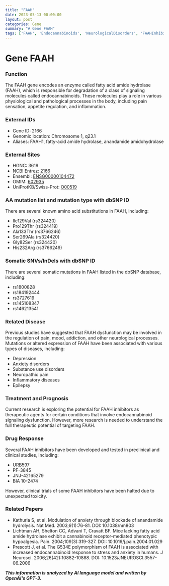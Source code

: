 ```yaml
---
title: "FAAH"
date: 2023-05-13 00:00:00
layout: post
categories: Gene
summary: "# Gene FAAH"
tags: ['FAAH', 'Endocannabinoids', 'NeurologicalDisorders', 'FAAHInhibitors', 'DrugResponse', 'SomaticMutations', 'TherapeuticPotential', 'AnxietyDisorders']
---
```


# Gene FAAH

### Function 

The FAAH gene encodes an enzyme called fatty acid amide hydrolase (FAAH), which is responsible for degradation of a class of signaling molecules called endocannabinoids. These molecules play a role in various physiological and pathological processes in the body, including pain sensation, appetite regulation, and inflammation.

### External IDs

- Gene ID: 2166
- Genomic location: Chromosome 1, q23.1
- Aliases: FAAH1, fatty-acid amide hydrolase, anandamide amidohydrolase

### External Sites

- HGNC: 3619
- NCBI Entrez: [2166]([Click](https://www.ncbi.nlm.nih.gov/gene/2166))
- Ensembl: [ENSG00000104472]([Click](https://www.ensembl.org/Homo_sapiens/Gene/Summary?g=ENSG00000104472))
- OMIM: [602935]([Click](https://www.omim.org/entry/602935))
- UniProtKB/Swiss-Prot: [O00519]([Click](https://www.uniprot.org/uniprot/O00519))

### AA mutation list and mutation type with dbSNP ID

There are several known amino acid substitutions in FAAH, including: 

- Ile129Val (rs324420)
- Pro129Thr (rs324419)
- Ala133Thr (rs3766246)
- Ser269Ala (rs324420)
- Gly82Ser (rs324420)
- His232Arg (rs3766249)

### Somatic SNVs/InDels with dbSNP ID

There are several somatic mutations in FAAH listed in the dbSNP database, including: 

- rs1800828
- rs184192444
- rs3727619
- rs145108347
- rs146213541

### Related Disease

Previous studies have suggested that FAAH dysfunction may be involved in the regulation of pain, mood, addiction, and other neurological processes. Mutations or altered expression of FAAH have been associated with various types of diseases, including: 

- Depression
- Anxiety disorders
- Substance use disorders
- Neuropathic pain
- Inflammatory diseases
- Epilepsy

### Treatment and Prognosis

Current research is exploring the potential for FAAH inhibitors as therapeutic agents for certain conditions that involve endocannabinoid signaling dysfunction. However, more research is needed to understand the full therapeutic potential of targeting FAAH.

### Drug Response

Several FAAH inhibitors have been developed and tested in preclinical and clinical studies, including: 

- URB597
- PF-3845
- JNJ-42165279
- BIA 10-2474

However, clinical trials of some FAAH inhibitors have been halted due to unexpected toxicity. 

### Related Papers

- Kathuria S, et al. Modulation of anxiety through blockade of anandamide hydrolysis. Nat Med. 2003;9(1):76-81. DOI: 10.1038/nm803
- Lichtman AH, Shelton CC, Advani T, Cravatt BF. Mice lacking fatty acid amide hydrolase exhibit a cannabinoid receptor-mediated phenotypic hypoalgesia. Pain. 2004;109(3):319-327. DOI: 10.1016/j.pain.2004.01.029
- Prescott J, et al. The G534E polymorphism of FAAH is associated with increased endocannabinoid response to stress and anxiety in humans. J Neurosci. 2006;26(42):10882-10888. DOI: 10.1523/JNEUROSCI.3557-06.2006

**_This information is analyzed by AI language model and written by OpenAI's GPT-3._**